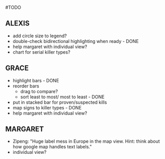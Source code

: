 #TODO

## ALEXIS
- add circle size to legend?
- double-check bidirectional highlighting when ready - DONE
- help margaret with individual view?
- chart for serial killer types?

## GRACE
- highlight bars - DONE
- reorder bars
  - drag to compare?
  - sort least to most/ most to least - DONE
- put in stacked bar for proven/suspected kills
- map signs to killer types - DONE 
- help margaret with individual view?
  
## MARGARET
- Zipeng: "Huge label mess in Europe in the map view. Hint: think about how google map handles text labels."
- individual view?
